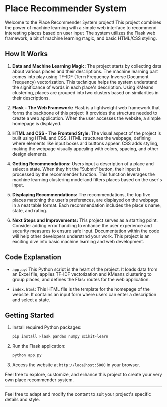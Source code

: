 

# Place Recommender System

Welcome to the Place Recommender System project! This project combines the power of machine learning with a simple web interface to recommend interesting places based on user input. The system utilizes the Flask web framework, a bit of machine learning magic, and basic HTML/CSS styling.

## How It Works

1. **Data and Machine Learning Magic:**
   The project starts by collecting data about various places and their descriptions. The machine learning part comes into play using TF-IDF (Term Frequency-Inverse Document Frequency) vectorization. This technique helps the system understand the significance of words in each place's description. Using KMeans clustering, places are grouped into two clusters based on similarities in their descriptions.

2. **Flask - The Web Framework:**
   Flask is a lightweight web framework that forms the backbone of this project. It provides the structure needed to create a web application. When the user accesses the website, a simple homepage is displayed.

3. **HTML and CSS - The Frontend Style:**
   The visual aspect of the project is built using HTML and CSS. HTML structures the webpage, defining where elements like input boxes and buttons appear. CSS adds styling, making the webpage visually appealing with colors, spacing, and other design elements.

4. **Getting Recommendations:**
   Users input a description of a place and select a state. When they hit the "Submit" button, their input is processed by the recommender function. This function leverages the machine learning clustering model and filters places based on the user's input.

5. **Displaying Recommendations:**
   The recommendations, the top five places matching the user's preferences, are displayed on the webpage in a neat table format. Each recommendation includes the place's name, state, and rating.

6. **Next Steps and Improvements:**
   This project serves as a starting point. Consider adding error handling to enhance the user experience and security measures to ensure safe input. Documentation within the code will help other developers understand your work. This project is an exciting dive into basic machine learning and web development.

## Code Explanation

- `app.py`: This Python script is the heart of the project. It loads data from an Excel file, applies TF-IDF vectorization and KMeans clustering to group places, and defines the Flask routes for the web application.

- `index.html`: This HTML file is the template for the homepage of the website. It contains an input form where users can enter a description and select a state.

## Getting Started

1. Install required Python packages:
   ```bash
   pip install Flask pandas numpy scikit-learn
   ```

2. Run the Flask application:
   ```bash
   python app.py
   ```

3. Access the website at `http://localhost:5000` in your browser.

Feel free to explore, customize, and enhance this project to create your very own place recommender system.

---

Feel free to adapt and modify the content to suit your project's specific details and style.
